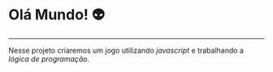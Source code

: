 # Olá Mundo! :alien:
---
 Nesse projeto criaremos um jogo utilizando _javascript_ e trabalhando a _lógica de programação._
